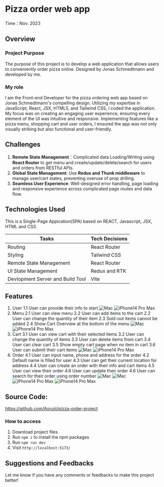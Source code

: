 # Pizza order web app

Time：Nov. 2023

## Overview

### Project Purpose

The purpose of this project is to develop a web application that allows users to conveniently order pizza online. Designed by Jonas Schmedtmann and developed by me.

### My role

I am the Front-end Developer for the pizza ordering web app based on Jonas Schmedtmann's compelling design. Utilizing my expertise in JavaScript, React, JSX, HTML5, and Tailwind CSS, I coded the application. My focus was on creating an engaging user experience, ensuring every element of the UI was intuitive and responsive. Implementing features like a pizza menu, shopping cart and user orders, I ensured the app was not only visually striking but also functional and user-friendly.

## Challenges

1. **Remote State Management**：Complicated data Loading/Writing using **React Router** to get menu and create/update/delete/search for users and orders from RESTful APIs.
2. **Global State Management**: Use **Redux and Thunk middleware** to manage user/cart states, preventing overuse of prop drilling.
3. **Seamless User Experience**: Well-designed error handling, page loading and responsive experience across complicated page routes and data flow.

## Technologies Used

This is a Single-Page Appication(SPA) based on REACT, Javascript, JSX, HTML and CSS.

| Tasks                            | Tech Decisions |
| -------------------------------- | -------------- |
| Routing                          | React Router   |
| Styling                          | Tailwind CSS   |
| Remote State Management          | React Router   |
| UI State Management              | Redux and RTK  |
| Devlopment Server and Build Tool | Vite           |

## Features

1. User
   1.1 User can provide their info to start
   ![Mac](<Screenshot 2023-11-16 at 10.54.21 am.png>)
   ![iPhone14 Pro Max](<Screenshot 2023-11-16 at 11.16.11 am.png>)
2. Menu
   2.1 User can view menu
   2.2 User can add items to the cart
   2.2 User can change the quantity of their item
   2.3 Sold-out items cannot be added
   2.4 Show Cart Overview at the bottom of the menu
   ![Mac](<Screenshot 2023-11-16 at 10.55.30 am.png>)
   ![iPhone14 Pro Max](<Screenshot 2023-11-16 at 11.19.31 am.png>)
3. Cart
   3.1 User can view cart with their selected items
   3.2 User can change the quantity of items
   3.3 User can delete items from cart
   3.4 User can clear cart
   3.5 Show empty cart page when no item in cart
   3.6 User can submit their cart items
   ![Mac](<Screenshot 2023-11-16 at 10.56.00 am.png>)
   ![iPhone14 Pro Max](<Screenshot 2023-11-16 at 11.02.14 am.png>)
4. Order
   4.1 User can input name, phone and address for the order
   4.2 Default name is filled for user
   4.3 User can get their current location for address
   4.4 User can create an order with their info and cart items
   4.5 User can view their order
   4.6 User can update their order
   4.6 User can search for their order using order number
   ![Mac](<Screenshot 2023-11-16 at 11.04.39 am.png>)
   ![Mac](<Screenshot 2023-11-16 at 11.31.07 am.png>)
   ![iPhone14 Pro Max](<Screenshot 2023-11-16 at 11.02.50 am.png>)
   ![iPhone14 Pro Max](<Screenshot 2023-11-16 at 11.03.11 am.png>)

## Source Code:

https://github.com/Aoruiii/pizza-order-project

### How to access

1. Download project files
2. Run `npm i` to install the npm packages
3. Run `npm run dev`
4. Visit `http://localhost:5173/`

## Suggestions and Feedbacks

Let me know if you have any comments or feedbacks to make this project better!
